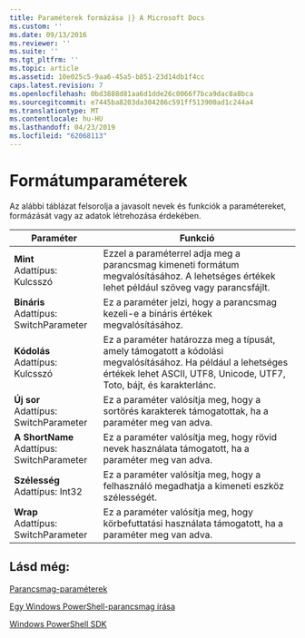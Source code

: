 ```yaml
---
title: Paraméterek formázása |} A Microsoft Docs
ms.custom: ''
ms.date: 09/13/2016
ms.reviewer: ''
ms.suite: ''
ms.tgt_pltfrm: ''
ms.topic: article
ms.assetid: 10e025c5-9aa6-45a5-b851-23d14db1f4cc
caps.latest.revision: 7
ms.openlocfilehash: 0bd3888d81aa6d1dde26c0066f7bca9dac8a8bca
ms.sourcegitcommit: e7445ba8203da304286c591ff513900ad1c244a4
ms.translationtype: MT
ms.contentlocale: hu-HU
ms.lasthandoff: 04/23/2019
ms.locfileid: "62068113"
---
```

# <a name="format-parameters"></a>Formátumparaméterek

Az alábbi táblázat felsorolja a javasolt nevek és funkciók a paramétereket, formázását vagy az adatok létrehozása érdekében.

|Paraméter|Funkció|
|---|---|
|**Mint**<br>Adattípus: Kulcsszó|Ezzel a paraméterrel adja meg a parancsmag kimeneti formátum megvalósításához. A lehetséges értékek lehet például szöveg vagy parancsfájlt.|
|**Bináris**<br>Adattípus: SwitchParameter|Ez a paraméter jelzi, hogy a parancsmag kezeli-e a bináris értékek megvalósításához.|
|**Kódolás**<br>Adattípus: Kulcsszó|Ez a paraméter határozza meg a típusát, amely támogatott a kódolási megvalósításához. Ha például a lehetséges értékek lehet ASCII, UTF8, Unicode, UTF7, Toto, bájt, és karakterlánc.|
|**Új sor**<br>Adattípus: SwitchParameter|Ez a paraméter valósítja meg, hogy a sortörés karakterek támogatottak, ha a paraméter meg van adva.|
|**A ShortName**<br>Adattípus: SwitchParameter|Ez a paraméter valósítja meg, hogy rövid nevek használata támogatott, ha a paraméter meg van adva.|
|**Szélesség**<br>Adattípus: Int32|Ez a paraméter valósítja meg, hogy a felhasználó megadhatja a kimeneti eszköz szélességét.|
|**Wrap**<br>Adattípus: SwitchParameter|Ez a paraméter valósítja meg, hogy körbefuttatási használata támogatott, ha a paraméter meg van adva.|
## <a name="see-also"></a>Lásd még:

[Parancsmag-paraméterek](./cmdlet-parameters.md)

[Egy Windows PowerShell-parancsmag írása](./writing-a-windows-powershell-cmdlet.md)

[Windows PowerShell SDK](../windows-powershell-reference.md)
